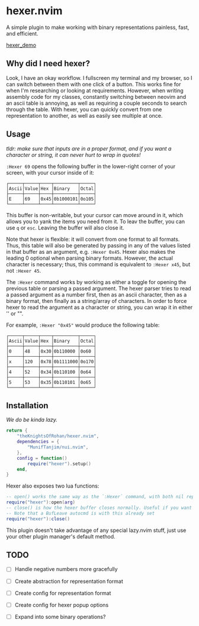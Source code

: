 # hexer.nvim

A simple plugin to make working with binary representations painless, fast, and efficient.

[hexer_demo](./hexer_demo.gif)

## Why did I need hexer?

Look, I have an okay workflow. I fullscreen my terminal and my browser, so I can switch between them with one click of a button. This works fine for when I'm researching or looking at requirements. However, when writing assembly code for my classes, constantly switching between neovim and an ascii table is annoying, as well as requiring a couple seconds to search through the table. With hexer, you can quickly convert from one representation to another, as well as easily see multiple at once.

## Usage
*tldr: make sure that inputs are in a proper format, and if you want a character or string, it can never hurt to wrap in quotes!*

`:Hexer 69` opens the following buffer in the lower-right corner of your screen, with your cursor inside of it:

```
┌─────┬─────┬────┬─────────┬─────┐
│Ascii│Value│Hex │Binary   │Octal│
├─────┼─────┼────┼─────────┼─────┤
│E    │69   │0x45│0b1000101│0o105│
└─────┴─────┴────┴─────────┴─────┘
```

This buffer is non-writable, but your cursor can move around in it, which allows you to yank the items you need from it. To leav the buffer, you can use `q` or `esc`. Leaving the buffer will also close it.

Note that hexer is flexible: it will convert from one format to all formats. Thus, this table will also be generated by passing in any of the values listed in that buffer as an argument, e.g. `:Hexer 0x45`. Hexer also makes the leading 0 optional when parsing binary formats. However, the actual character is necessary; thus, this command is equivalent to `:Hexer x45`, but not `:Hexer 45`.

The `:Hexer` command works by working as either a toggle for opening the previous table or parsing a passed argument. The hexer parser tries to read a passed argument as a number first, then as an ascii character, then as a binary format, then finally as a string/array of characters. In order to force hexer to read the argument as a character or string, you can wrap it in either '' or "".

For example, `:Hexer "0x45"` would produce the following table:
```
┌─────┬─────┬────┬─────────┬─────┐
│Ascii│Value│Hex │Binary   │Octal│
├─────┼─────┼────┼─────────┼─────┤
│0    │48   │0x30│0b110000 │0o60 │
├─────┼─────┼────┼─────────┼─────┤
│x    │120  │0x78│0b1111000│0o170│
├─────┼─────┼────┼─────────┼─────┤
│4    │52   │0x34│0b110100 │0o64 │
├─────┼─────┼────┼─────────┼─────┤
│5    │53   │0x35│0b110101 │0o65 │
└─────┴─────┴────┴─────────┴─────┘
```

## Installation
*We do be kinda lazy.*

```lua
return {
    "theKnightsOfRohan/hexer.nvim",
    dependencies = {
        "MunifTanjim/nui.nvim",
    },
    config = function()
        require("hexer").setup()
    end,
}
```

Hexer also exposes two lua functions:
```lua
-- open() works the same way as the `:Hexer` command, with both nil representing no argument.
require("hexer"):open(arg)
-- close() is how the hexer buffer closes normally. Useful if you want to remap your own close keys.
-- Note that a BufLeave autocmd is with this already set
require("hexer"):close()
```

This plugin doesn't take advantage of any special lazy.nvim stuff, just use your other plugin manager's default method.

## TODO
- [ ] Handle negative numbers more gracefully
- [ ] Create abstraction for representation format
- [ ] Create config for representation format
- [ ] Create config for hexer popup options
- [ ] Expand into some binary operations?


